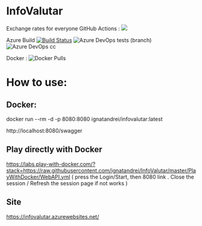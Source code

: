 # InfoValutar
Exchange rates for everyone
GitHub Actions :
![](https://github.com/ignatandrei/InfoValutar/workflows/.NET%20Core/badge.svg)

Azure Build
[![Build Status](https://dev.azure.com/ignatandrei0674/InfoValutar/_apis/build/status/ignatandrei.InfoValutar?branchName=master)](https://dev.azure.com/ignatandrei0674/InfoValutar/_build/latest?definitionId=5&branchName=master)
![Azure DevOps tests (branch)](https://img.shields.io/azure-devops/tests/ignatandrei0674/InfoValutar/5/master)
![Azure DevOps cc](https://img.shields.io/azure-devops/coverage/ignatandrei0674/InfoValutar/5/master)

Docker :
![Docker Pulls](https://img.shields.io/docker/pulls/ignatandrei/infovalutar)


# How to use:
## Docker:

docker run --rm -d -p 8080:8080 ignatandrei/infovalutar:latest

http://localhost:8080/swagger

## Play directly with Docker

https://labs.play-with-docker.com/?stack=https://raw.githubusercontent.com/ignatandrei/InfoValutar/master/PlayWithDocker/WebAPI.yml
( press the Login/Start, then 8080 link . Close the session / Refresh the session page if not works  )

## Site

https://infovalutar.azurewebsites.net/
